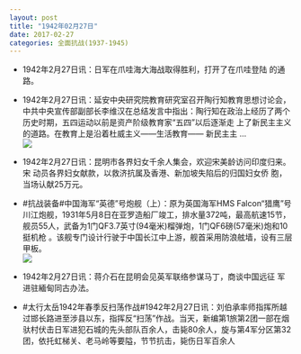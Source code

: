 ```yaml
---
layout: post
title: "1942年02月27日"
date: 2017-02-27
categories: 全面抗战(1937-1945)
---
```


<meta name="referrer" content="no-referrer" />

- 1942年2月27日讯：日军在爪哇海大海战取得胜利，打开了在爪哇登陆 的通路。 

- 1942年2月27日讯：延安中央研究院教育研究室召开陶行知教育思想讨论会，中共中央宣传部副部长李维汉在总结发言中指出：陶行知在政治上经历了两个历史时期，五四运动以前是资产阶级教育家“五四”以后逐渐走 上了新民主主义的道路。在教育上是沿着杜威主义——生活教育—— 新民主主 ... <br/><img src="https://ww1.sinaimg.cn/large/aca367d8jw1fd4w6eqdfwj20c8090q42.jpg" />

- 1942年2月27日讯：昆明市各界妇女千余人集会，欢迎宋美龄访问印度归来。宋 动员各界妇女献款，以救济抗属及香港、新加坡失陷后的归国妇女侨 胞，当场认献25万元。 

- #抗战装备#中国海军“英德”号炮舰（上）：原为英国海军HMS Falcon“猎鹰”号川江炮舰，1931年5月8日在亚罗造船厂竣工，排水量372吨，最高航速15节，舰员55人，武备为1门QF3.7英寸(94毫米)榴弹炮，1门QF6磅(57毫米)炮和10挺机枪 。该舰专门设计行驶于中国长江中上游，舰首采用防浪舷墙，设有三层甲板。 <br/><img src="https://ww2.sinaimg.cn/large/aca367d8jw1fd4spjycrij20c80futaw.jpg" />

- 1942年2月27日讯：蒋介石在昆明会见英军联络参谋马丁，商谈中国远征 军进驻緬甸同古办法。 

- #太行太岳1942年春季反扫荡作战#1942年2月27日讯：刘伯承率师指挥所越过邯长路进至涉县以东，指挥反“扫荡”作战。当天，新编第1旅第2团一部在烟驮村伏击日军进犯石城的先头部队百余人，击毙80余人，旋与第4军分区第32团，依托虹梯关、老马岭等要隘，节节抗击，毙伤日军百余人 


